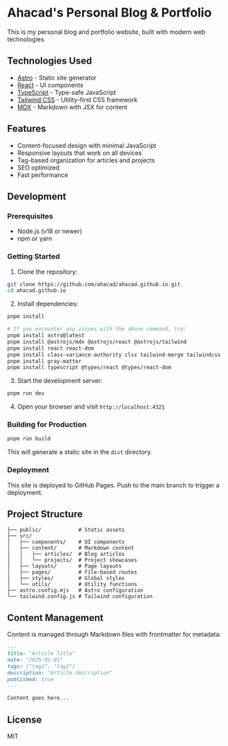 # Ahacad's Personal Blog & Portfolio

This is my personal blog and portfolio website, built with modern web technologies.

## Technologies Used

- [Astro](https://astro.build) - Static site generator 
- [React](https://reactjs.org) - UI components
- [TypeScript](https://www.typescriptlang.org) - Type-safe JavaScript
- [Tailwind CSS](https://tailwindcss.com) - Utility-first CSS framework
- [MDX](https://mdxjs.com) - Markdown with JSX for content

## Features

- Content-focused design with minimal JavaScript
- Responsive layouts that work on all devices
- Tag-based organization for articles and projects
- SEO optimized
- Fast performance

## Development

### Prerequisites

- Node.js (v18 or newer)
- npm or yarn

### Getting Started

1. Clone the repository:

```bash
git clone https://github.com/ahacad/ahacad.github.io.git
cd ahacad.github.io
```

2. Install dependencies:

```bash
pnpm install

# If you encounter any issues with the above command, try:
pnpm install astro@latest
pnpm install @astrojs/mdx @astrojs/react @astrojs/tailwind
pnpm install react react-dom
pnpm install class-variance-authority clsx tailwind-merge tailwindcss
pnpm install gray-matter
pnpm install typescript @types/react @types/react-dom
```

3. Start the development server:

```bash
pnpm run dev
```

4. Open your browser and visit `http://localhost:4321`

### Building for Production

```bash
pnpm run build
```

This will generate a static site in the `dist` directory.

### Deployment

This site is deployed to GitHub Pages. Push to the main branch to trigger a deployment.

## Project Structure

```
├── public/            # Static assets
├── src/
│   ├── components/    # UI components
│   ├── content/       # Markdown content
│   │   ├── articles/  # Blog articles
│   │   └── projects/  # Project showcases
│   ├── layouts/       # Page layouts
│   ├── pages/         # File-based routes
│   ├── styles/        # Global styles
│   └── utils/         # Utility functions
├── astro.config.mjs   # Astro configuration
└── tailwind.config.js # Tailwind configuration
```

## Content Management

Content is managed through Markdown files with frontmatter for metadata:

```markdown
---
title: "Article Title"
date: "2025-01-01"
tags: ["tag1", "tag2"]
description: "Article description"
published: true
---

Content goes here...
```

## License

MIT
